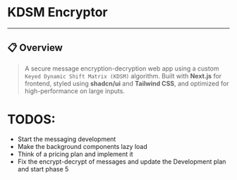 # KDSM Encryptor

---

## 📋 Overview

> A secure message encryption-decryption web app using a custom `Keyed Dynamic Shift Matrix (KDSM)` algorithm. Built with **Next.js** for frontend, styled using **shadcn/ui** and **Tailwind CSS**, and optimized for high-performance on large inputs.

# TODOS:

- Start the messaging development
- Make the background components lazy load
- Think of a pricing plan and implement it
- Fix the encrypt-decrypt of messages and update the Development plan and start phase 5